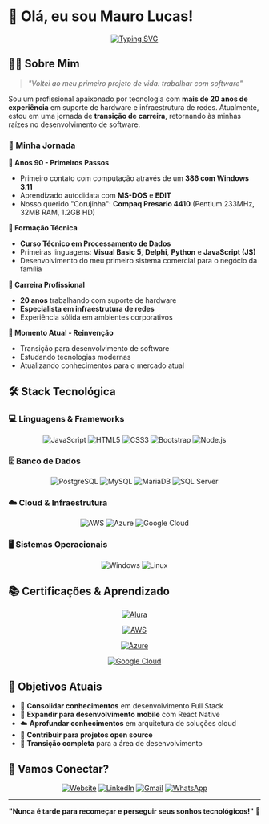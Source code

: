 # 👋 Olá, eu sou Mauro Lucas!

<div align="center">
  
  [![Typing SVG](https://readme-typing-svg.demolab.com?font=Fira+Code&weight=500&size=22&duration=3000&pause=1000&color=2F81F7&center=true&vCenter=true&width=500&lines=Consultor+e+Estudioso;20%2B+anos+em+TI;Especialista+em+Infraestrutura;Estudante+de+Desenvolvimento)](https://git.io/typing-svg)


</div>

## 🧑‍💻 Sobre Mim

> *"Voltei ao meu primeiro projeto de vida: trabalhar com software"*

Sou um profissional apaixonado por tecnologia com **mais de 20 anos de experiência** em suporte de hardware e infraestrutura de redes. Atualmente, estou em uma jornada de **transição de carreira**, retornando às minhas raízes no desenvolvimento de software.

### 🎯 Minha Jornada

**🔹 Anos 90 - Primeiros Passos**
- Primeiro contato com computação através de um **386 com Windows 3.11**
- Aprendizado autodidata com **MS-DOS** e **EDIT**
- Nosso querido "Corujinha": **Compaq Presario 4410** (Pentium 233MHz, 32MB RAM, 1.2GB HD)

**🔹 Formação Técnica**
- **Curso Técnico em Processamento de Dados**
- Primeiras linguagens: **Visual Basic 5**, **Delphi**, **Python** e **JavaScript (JS)**
- Desenvolvimento do meu primeiro sistema comercial para o negócio da família

**🔹 Carreira Profissional**
- **20 anos** trabalhando com suporte de hardware
- **Especialista em infraestrutura de redes**
- Experiência sólida em ambientes corporativos

**🔹 Momento Atual - Reinvenção**
- Transição para desenvolvimento de software
- Estudando tecnologias modernas
- Atualizando conhecimentos para o mercado atual

## 🛠️ Stack Tecnológica

### 💻 Linguagens & Frameworks
<div align="center">
  <img src="https://img.shields.io/badge/JavaScript-F7DF1E?style=for-the-badge&logo=javascript&logoColor=black" alt="JavaScript">
  <img src="https://img.shields.io/badge/HTML5-E34F26?style=for-the-badge&logo=html5&logoColor=white" alt="HTML5">
  <img src="https://img.shields.io/badge/CSS3-1572B6?style=for-the-badge&logo=css3&logoColor=white" alt="CSS3">
  <img src="https://img.shields.io/badge/Bootstrap-563D7C?style=for-the-badge&logo=bootstrap&logoColor=white" alt="Bootstrap">
  <img src="https://img.shields.io/badge/Node.js-43853D?style=for-the-badge&logo=node.js&logoColor=white" alt="Node.js">
</div>

### 🗄️ Banco de Dados
<div align="center">
  <img src="https://img.shields.io/badge/PostgreSQL-316192?style=for-the-badge&logo=postgresql&logoColor=white" alt="PostgreSQL">
  <img src="https://img.shields.io/badge/MySQL-00000F?style=for-the-badge&logo=mysql&logoColor=white" alt="MySQL">
  <img src="https://img.shields.io/badge/MariaDB-01529E?style=for-the-badge&logo=mariadb&logoColor=white" alt="MariaDB">
  <img src="https://img.shields.io/badge/Microsoft_SQL_Server-CC2927?style=for-the-badge&logo=microsoft-sql-server&logoColor=white" alt="SQL Server">
</div>

### ☁️ Cloud & Infraestrutura
<div align="center">
  <img src="https://img.shields.io/badge/Amazon_AWS-232F3E?style=for-the-badge&logo=amazon-aws&logoColor=white" alt="AWS">
  <img src="https://img.shields.io/badge/Microsoft_Azure-0089D6?style=for-the-badge&logo=microsoft-azure&logoColor=white" alt="Azure">
  <img src="https://img.shields.io/badge/Google_Cloud-4285F4?style=for-the-badge&logo=google-cloud&logoColor=white" alt="Google Cloud">
</div>

### 🖥️ Sistemas Operacionais
<div align="center">
  <img src="https://img.shields.io/badge/Windows-017AD7?style=for-the-badge&logo=windows&logoColor=white" alt="Windows">
  <img src="https://img.shields.io/badge/Linux-E34F26?style=for-the-badge&logo=linux&logoColor=black" alt="Linux">
</div>

## 📚 Certificações & Aprendizado

<div align="center">
  
  [![Alura](https://img.shields.io/badge/Alura-Certificado-0052FF?style=for-the-badge&logo=data:image/png;base64,iVBORw0KGgoAAAANSUhEUgAAAAEAAAABCAYAAAAfFcSJAAAADUlEQVR42mNkYPhfDwAChwGA60e6kgAAAABJRU5ErkJggg==&logoColor=white)](https://cursos.alura.com.br/user/maurolucasesteves/fullCertificate/71309edb173ab35a05c8c9cf29ca7c51)
  
  [![AWS](https://img.shields.io/badge/AWS-Certified-232F3E?style=for-the-badge&logo=amazon-aws&logoColor=white)](https://www.credly.com/badges/96a545a9-074a-46ee-9c87-0027c00abb40/linked_in_profile)
  
  [![Azure](https://img.shields.io/badge/Microsoft-Learn-0078D4?style=for-the-badge&logo=microsoft&logoColor=white)](https://learn.microsoft.com/pt-br/users/maurolucasesteves/)
  
  [![Google Cloud](https://img.shields.io/badge/Google_Cloud-Skills-4285F4?style=for-the-badge&logo=google-cloud&logoColor=white)](https://www.cloudskillsboost.google/public_profiles/543bb36a-e60c-46ca-8705-f7b8c25147dc)

</div>

## 🎯 Objetivos Atuais

- 🚀 **Consolidar conhecimentos** em desenvolvimento Full Stack
- 📱 **Expandir para desenvolvimento mobile** com React Native
- ☁️ **Aprofundar conhecimentos** em arquitetura de soluções cloud
- 🤝 **Contribuir para projetos open source**
- 💼 **Transição completa** para a área de desenvolvimento

## 💼 Vamos Conectar?

<div align="center">
  
  [![Website](https://img.shields.io/badge/Website-000000?style=for-the-badge&logo=google-chrome&logoColor=white)](https://maurolucasesteves.com.br)
  [![LinkedIn](https://img.shields.io/badge/LinkedIn-0077B5?style=for-the-badge&logo=linkedin&logoColor=white)](https://www.linkedin.com/in/maurolucasesteves)
  [![Gmail](https://img.shields.io/badge/Gmail-D14836?style=for-the-badge&logo=gmail&logoColor=white)](mailto:maurolucasesteves@gmail.com)
  [![WhatsApp](https://img.shields.io/badge/WhatsApp-25D366?style=for-the-badge&logo=whatsapp&logoColor=white)](https://wa.me/5518996861195)

</div>

---

<div align="center">
  
  **"Nunca é tarde para recomeçar e perseguir seus sonhos tecnológicos!"** 🚀

</div>
